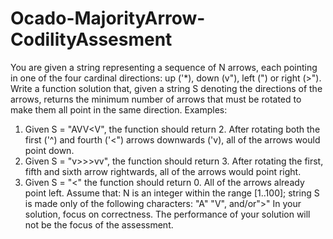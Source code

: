 # Ocado-MajorityArrow-CodilityAssesment
You are given a string representing a sequence of N arrows, each pointing
in one of the four cardinal directions: up ('*), down (v"), left (") or right
(>").
Write a function solution that, given a string S denoting the directions
of the arrows, returns the minimum number of arrows that must be
rotated to make them all point in the same direction.
Examples:
1. Given S = "AVV<V", the function should return 2. After rotating both the
first ('^) and fourth ('<") arrows downwards ('v), all of the arrows would
point down.
2. Given S = "v>>>vv", the function should return 3. After rotating the first,
fifth and sixth arrow rightwards, all of the arrows would point right.
3. Given S = "<" the function should return 0. All of the arrows already
point left.
Assume that:
N is an integer within the range [1..100];
string S is made only of the following characters: "A" "V",
and/or">"
In your solution, focus on correctness. The performance of your solution
will not be the focus of the assessment.
